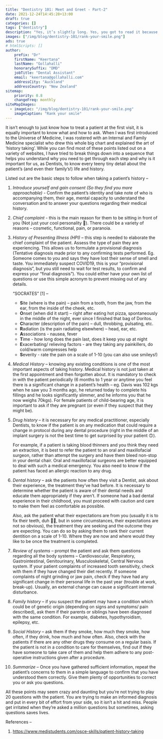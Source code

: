 ```yaml
---
title: "Dentistry 101: Meet and Greet - Part-2"
date: 2021-12-24T14:45:28+13:00
draft: true
categories: []
tags: ["dentistry"]
description: "Yes, it’s slightly long. Yes, you got to read it because it’s informative (No, I’m not being obnoxious)"
images: ["/img/blog/dentistry-101/rank-your-smile.png"]
ads: true
# htmlScripts: []
author:
    prefix: "Dr"
    firstName: "Keertana"
    lastName: "Gollahalli"
    honorarySuffix: "DMD"
    jobTitle: "Dental Assistant"
    email: "keertana@gollahalli.com"
    addressCity: "Auckland"
    addressCountry: "New Zealand"
sitemap:
    priority: 0.8
    changeFreq: monthly
siteMapImages:
  - imageLoc: "/img/blog/dentistry-101/rank-your-smile.png"
    imageCaption: "Rank your smile"
---
```


It isn’t enough to just know how to treat a patient at the first visit, it is equally important to know what and how to ask. When I was first introduced to the Universe of Medicine, I was rostered with an Internal and Family Medicine specialist who drew this whole big chart and explained the art of ‘history taking’. While you can find most of these points listed out on a variety of websites, I have tried to break things down into a sequence that helps you understand why you need to get through each step and why is it important for us, as Dentists, to know every teeny tiny detail about the patient’s (and even their family’s!) life and history.  

Listed out are the basic steps to follow when taking a patient’s history –  

1. _Introduce yourself and gain consent (So they find you more approachable)_ - Confirm the patient’s identity and take note of who is accompanying them, their age, mental capacity to understand the conversation and to answer your questions regarding their medical history.
2. _Chief complaint_ - this is the main reason for them to be sitting in front of you (Not just your cool personality :exploding_head:). There could be a variety of reasons – cosmetic, functional, pain, or paranoia.
3. _History of Presenting Illness (HPI)_ – this step is needed to elaborate the chief complaint of the patient. Assess the type of pain they are experiencing. This allows us to formulate a provisional diagnosis (Tentative diagnosis made prior to any confirming tests performed. Eg. Someone comes to you and says they have lost their sense of smell and taste. You immediately suspect COVID19, this is your “provisional diagnosis”, but you still need to wait for test results, to confirm and express your “final diagnosis”). You could either have your own list of questions or use this simple acronym to prevent missing out of any details. 

    “SOCRATES” [1] –  

    - **S**ite (where is the pain) – pain from a tooth, from the jaw, from the ear, from the inside of the cheek, etc. 
    - **O**nset (when did it start) – right after eating hot pizza, spontaneously in the middle of the night, ever since I finished that bag of Doritos.  
    - **C**haracter (description of the pain) – dull, throbbing, pulsating, etc.  
    - **R**adiation (is the pain radiating elsewhere) – head, ear, etc. 
    - **A**ssociations - nausea, fever 
    - **T**ime - how long does the pain last, does it keep you up at night 
    - **E**xacerbating/ relieving factors - are they taking any painkillers, do cold/warm compresses help 
    - **S**everity - rate the pain on a scale of 1-10 (you can also use smileys!)  

4. _Medical History_ – knowing any existing conditions is one of the most important aspects of taking history. Medical history is not just taken at the first appointment and then forgotten about. It is mandatory to check in with the patient periodically (6 months to 1 year or anytime you feel there is a significant change in a patient’s health – eg. Davis was 102 kgs when he saw you 3 months ago, he returned today to complete his fillings and he looks significantly slimmer, and he informs you that he now weighs 70kgs). For female patients of child-bearing age, it is important to ask if they are pregnant (or even if they suspect that they might be).  

5. _Drug history_ – it is necessary for any medical practitioner, especially Dentists, to know if the patient is on any medication that could require a change in protocol during any dental procedure (right in the middle of an implant surgery is not the best time to get surprised by your patient :upside_down_face:).  

    For example, if a patient is taking blood thinners and you think they need an extraction, it is best to refer the patient to an oral and maxillofacial surgeon, rather than attempt the surgery and have them bleed non-stop in your dental chair. Oral and maxillofacial surgeons are better equipped to deal with such a medical emergency. You also need to know if the patient has faced an allergic reaction to any drug.  
6. _Dental history_ – ask the patients how often they visit a Dentist, ask about their experience, the treatment they’ve had before. It is necessary to determine whether the patient is aware of their dental needs and educate them appropriately if they aren’t. If someone had a bad dental experience in their childhood, you must proceed with caution and care to make them feel as comfortable as possible.  

    Also, ask the patient what their expectations are from you (usually it is to fix their teeth, duh :woman_shrugging:, but in some circumstances, their expectations are not so obvious), the treatment they are seeking and the outcome they are expecting. You can do so by asking them to rank their current dentition on a scale of 1-10. Where they are now and where would they like to be once the treatment is completed. 
7. _Review of systems_ – prompt the patient and ask them questions regarding all the body systems – Cardiovascular, Respiratory, Gastrointestinal, Genitourinary, Musculoskeletal, Central Nervous system. If your patient complaints of increased tooth sensitivity, check with them if they have changed their diet recently. If someone complaints of night grinding or jaw pain, check if they have had any significant change in their personal life in the past year (trouble at work, break-up). Usually, an external change can cause a significant internal disturbance.  
8. _Family history_ – if you suspect the patient may have a condition which could be of genetic origin (depending on signs and symptoms/ pain described), ask them if their parents or siblings have been diagnosed with the same condition. For example, diabetes, hypothyroidism, epilepsy, etc. 
9. _Social History_ – ask them if they smoke, how much they smoke, how often, if they drink, how much and how often. Also, check with the patients if there are any other drugs they consume on a regular basis. If the patient is not in a condition to care for themselves, find out if they have someone to take care of them and help them adhere to any post-operative instructions given after a procedure.  
10. _Summarize_ – Once you have gathered sufficient information, repeat the patient’s concerns to them in a simple language to confirm that you have understood them correctly. Give them plenty of opportunities to correct you or ask you questions. 

All these points may seem crazy and daunting but you’re not trying to play 20 questions with the patient. You are trying to make an informed diagnosis and put in every bit of effort from your side, so it isn’t a hit and miss. People get irritated when they’re asked a million questions but sometimes, asking questions saves lives.

References –  

1. https://www.medistudents.com/osce-skills/patient-history-taking 